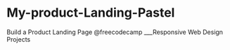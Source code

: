 # My-product-Landing-Pastel
Build a Product Landing Page @freecodecamp ___Responsive Web Design Projects
